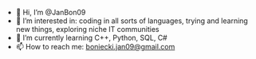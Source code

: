 - 👋 Hi, I’m @JanBon09
- 👀 I’m interested in: coding in all sorts of languages, trying and learning new things, exploring niche IT communities 
- 🌱 I’m currently learning C++, Python, SQL, C#
- 📫 How to reach me: boniecki.jan09@gmail.com

<!---
JanBon09/JanBon09 is a ✨ special ✨ repository because its `README.md` (this file) appears on your GitHub profile.
You can click the Preview link to take a look at your changes.
--->
